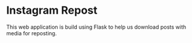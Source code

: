 # Instagram Repost

This web application is build using Flask to help us download posts with media for reposting.